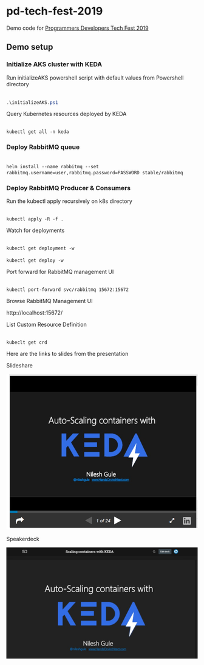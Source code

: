 # pd-tech-fest-2019

Demo code for [Programmers Developers Tech Fest 2019](https://www.eventbrite.com/e/pd-techfest-tickets-62965805419)

## Demo setup

### Initialize AKS cluster with KEDA

Run initializeAKS powershell script with default values from Powershell directory

```powershell

.\initializeAKS.ps1

```

Query Kubernetes resources deployed by KEDA

```code

kubectl get all -n keda

```

### Deploy RabbitMQ queue

```code

helm install --name rabbitmq --set rabbitmq.username=user,rabbitmq.password=PASSWORD stable/rabbitmq

```

### Deploy RabbitMQ Producer & Consumers

Run the kubectl apply recursively on k8s directory

```code

kubectl apply -R -f .

```

Watch for deployments

```code

kubectl get deployment -w

kubectl get deploy -w

```

Port forward for RabbitMQ management UI

```code

kubectl port-forward svc/rabbitmq 15672:15672

```

Browse RabbitMQ Management UI

http://localhost:15672/

List Custom Resource Definition

```code

kubeclt get crd

```

Here are the links to slides from the presentation

Slideshare

[![Scaling containers with KEDA](/images/slideshare.png)](https://https://www.slideshare.net/nileshgule/scaling-containers-with-keda)

Speakerdeck

[![Scaling containers with KEDA](/images/speakerdeck.png)](https://speakerdeck.com/nileshgule/scaling-containers-with-keda)
